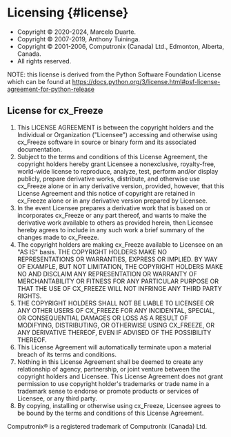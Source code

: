 # Licensing {#license}

-   Copyright © 2020-2024, Marcelo Duarte.
-   Copyright © 2007-2019, Anthony Tuininga.
-   Copyright © 2001-2006, Computronix (Canada) Ltd., Edmonton, Alberta,
    Canada.
-   All rights reserved.

NOTE: this license is derived from the Python Software Foundation
License which can be found at
<https://docs.python.org/3/license.html#psf-license-agreement-for-python-release>

## License for cx_Freeze

1.  This LICENSE AGREEMENT is between the copyright holders and the
    Individual or Organization (\"Licensee\") accessing and otherwise
    using cx_Freeze software in source or binary form and its associated
    documentation.
2.  Subject to the terms and conditions of this License Agreement, the
    copyright holders hereby grant Licensee a nonexclusive,
    royalty-free, world-wide license to reproduce, analyze, test,
    perform and/or display publicly, prepare derivative works,
    distribute, and otherwise use cx_Freeze alone or in any derivative
    version, provided, however, that this License Agreement and this
    notice of copyright are retained in cx_Freeze alone or in any
    derivative version prepared by Licensee.
3.  In the event Licensee prepares a derivative work that is based on or
    incorporates cx_Freeze or any part thereof, and wants to make the
    derivative work available to others as provided herein, then
    Licensee hereby agrees to include in any such work a brief summary
    of the changes made to cx_Freeze.
4.  The copyright holders are making cx_Freeze available to Licensee on
    an \"AS IS\" basis. THE COPYRIGHT HOLDERS MAKE NO REPRESENTATIONS OR
    WARRANTIES, EXPRESS OR IMPLIED. BY WAY OF EXAMPLE, BUT NOT
    LIMITATION, THE COPYRIGHT HOLDERS MAKE NO AND DISCLAIM ANY
    REPRESENTATION OR WARRANTY OF MERCHANTABILITY OR FITNESS FOR ANY
    PARTICULAR PURPOSE OR THAT THE USE OF CX_FREEZE WILL NOT INFRINGE
    ANY THIRD PARTY RIGHTS.
5.  THE COPYRIGHT HOLDERS SHALL NOT BE LIABLE TO LICENSEE OR ANY OTHER
    USERS OF CX_FREEZE FOR ANY INCIDENTAL, SPECIAL, OR CONSEQUENTIAL
    DAMAGES OR LOSS AS A RESULT OF MODIFYING, DISTRIBUTING, OR OTHERWISE
    USING CX_FREEZE, OR ANY DERIVATIVE THEREOF, EVEN IF ADVISED OF THE
    POSSIBILITY THEREOF.
6.  This License Agreement will automatically terminate upon a material
    breach of its terms and conditions.
7.  Nothing in this License Agreement shall be deemed to create any
    relationship of agency, partnership, or joint venture between the
    copyright holders and Licensee. This License Agreement does not
    grant permission to use copyright holder\'s trademarks or trade name
    in a trademark sense to endorse or promote products or services of
    Licensee, or any third party.
8.  By copying, installing or otherwise using cx_Freeze, Licensee agrees
    to be bound by the terms and conditions of this License Agreement.

Computronix® is a registered trademark of Computronix (Canada) Ltd.
